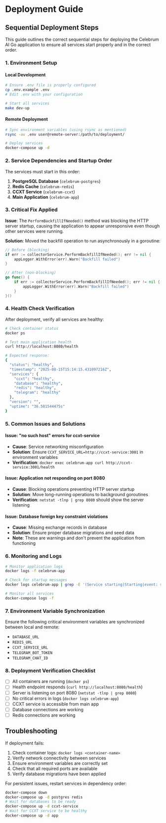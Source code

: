 # Deployment Guide

## Sequential Deployment Steps

This guide outlines the correct sequential steps for deploying the Celebrum AI Go application to ensure all services start properly and in the correct order.

### 1. Environment Setup

#### Local Development
```bash
# Ensure .env file is properly configured
cp .env.example .env
# Edit .env with your configuration

# Start all services
make dev-up
```

#### Remote Deployment
```bash
# Sync environment variables (using rsync as mentioned)
rsync -av .env user@remote-server:/path/to/deployment/

# Deploy services
docker-compose up -d
```

### 2. Service Dependencies and Startup Order

The services must start in this order:

1. **PostgreSQL Database** (`celebrum-postgres`)
2. **Redis Cache** (`celebrum-redis`)
3. **CCXT Service** (`celebrum-ccxt`)
4. **Main Application** (`celebrum-app`)

### 3. Critical Fix Applied

**Issue**: The `PerformBackfillIfNeeded()` method was blocking the HTTP server startup, causing the application to appear unresponsive even though other services were running.

**Solution**: Moved the backfill operation to run asynchronously in a goroutine:

```go
// Before (blocking)
if err := collectorService.PerformBackfillIfNeeded(); err != nil {
    appLogger.WithError(err).Warn("Backfill failed")
}

// After (non-blocking)
go func() {
    if err := collectorService.PerformBackfillIfNeeded(); err != nil {
        appLogger.WithError(err).Warn("Backfill failed")
    }
}()
```

### 4. Health Check Verification

After deployment, verify all services are healthy:

```bash
# Check container status
docker ps

# Test main application health
curl http://localhost:8080/health

# Expected response:
{
  "status": "healthy",
  "timestamp": "2025-08-15T15:14:15.431097216Z",
  "services": {
    "ccxt": "healthy",
    "database": "healthy",
    "redis": "healthy",
    "telegram": "healthy"
  },
  "version": "",
  "uptime": "36.581544475s"
}
```

### 5. Common Issues and Solutions

#### Issue: "no such host" errors for ccxt-service
- **Cause**: Service networking misconfiguration
- **Solution**: Ensure `CCXT_SERVICE_URL=http://ccxt-service:3001` in environment variables
- **Verification**: `docker exec celebrum-app curl http://ccxt-service:3001/health`

#### Issue: Application not responding on port 8080
- **Cause**: Blocking operations preventing HTTP server startup
- **Solution**: Move long-running operations to background goroutines
- **Verification**: `netstat -tlnp | grep 8080` should show the server listening

#### Issue: Database foreign key constraint violations
- **Cause**: Missing exchange records in database
- **Solution**: Ensure proper database migrations and seed data
- **Note**: These are warnings and don't prevent the application from functioning

### 6. Monitoring and Logs

```bash
# Monitor application logs
docker logs -f celebrum-app

# Check for startup messages
docker logs celebrum-app | grep -E '(Service starting|Starting|event: startup)'

# Monitor all services
docker-compose logs -f
```

### 7. Environment Variable Synchronization

Ensure the following critical environment variables are synchronized between local and remote:

- `DATABASE_URL`
- `REDIS_URL`
- `CCXT_SERVICE_URL`
- `TELEGRAM_BOT_TOKEN`
- `TELEGRAM_CHAT_ID`

### 8. Deployment Verification Checklist

- [ ] All containers are running (`docker ps`)
- [ ] Health endpoint responds (`curl http://localhost:8080/health`)
- [ ] Server is listening on port 8080 (`netstat -tlnp | grep 8080`)
- [ ] No critical errors in logs (`docker logs celebrum-app`)
- [ ] CCXT service is accessible from main app
- [ ] Database connections are working
- [ ] Redis connections are working

## Troubleshooting

If deployment fails:

1. Check container logs: `docker logs <container-name>`
2. Verify network connectivity between services
3. Ensure environment variables are correctly set
4. Check that all required ports are available
5. Verify database migrations have been applied

For persistent issues, restart services in dependency order:

```bash
docker-compose down
docker-compose up -d postgres redis
# Wait for databases to be ready
docker-compose up -d ccxt-service
# Wait for CCXT service to be healthy
docker-compose up -d app
```